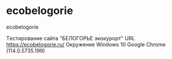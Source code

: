 # ecobelogorie
ecobelogorie

Tестирование  сайта "БЕЛОГОРЬЕ экокурорт"
URL        https://ecobelogorie.ru/
Окружение	Windows 10        Google Chrome (114.0.5735.199)	

